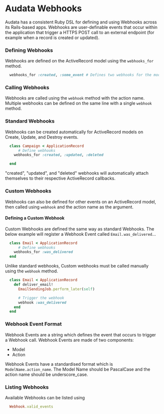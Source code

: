 # Audata Webhooks

Audata has a consistent Ruby DSL for defining and using Webhooks across its Rails-based apps. Webhooks are user-definable events that occur within the application that trigger a HTTPS POST call to an external endpoint (for example when a record is created or updated).

### Defining Webhooks

Webhooks are defined on the ActiveRecord model using the `webhooks_for` method.

```ruby
  webhooks_for :created, :some_event # Defines two webhooks for the model
```

### Calling Webhooks

Webhooks are called using the `webhook` method with the action name. Multiple webhooks can be defined on the same line with a single `webhook` method.

### Standard Webhooks

Webhooks can be created automatically for ActiveRecord models on Create, Update, and Destroy events.

```ruby
  class Campaign < ApplicationRecord
	  # Define webhooks
    webhooks_for :created, :updated, :deleted

  end
```

"created", "updated", and "deleted" webhooks will automatically attach themselves to their respective ActiveRecord callbacks.

### Custom Webhooks

Webhooks can also be defined for other events on an ActiveRecord model, then called using `webhook` and the action name as the argument.

#### Defining a Custom Webhook

Custom Webhooks are defined the same way as standard Webhooks. The below example will register a Webhook Event called `Email.was_delivered`...

```ruby
  class Email < ApplicationRecord
	  # Define webhooks
    webhooks_for :was_delivered
  end
```

Unlike standard webhooks, Custom webhooks must be called manually using the `webhook` method.

```ruby
  class Email < ApplicationRecord
    def deliver_email!
      EmailSendingJob.perform_later(self)

      # Trigger the webhook
      webhook :was_delivered
    end
  end
```

### Webhook Event Format

Webhook Events are a string which defines the event that occurs to trigger a Webhook call. Webhook Events are made of two components:

- Model
- Action

Webhook Events have a standardised format which is `ModelName.action_name`. The Model Name should be PascalCase and the action name should be underscore_case.

### Listing Webhooks

Available Webhooks can be listed using

```ruby
  Webhook.valid_events
```
